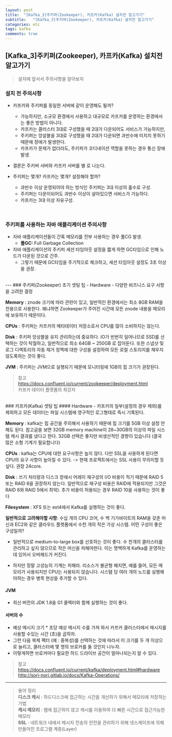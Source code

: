```yaml
---
layout: post
title:  "[Kafka_3]주키퍼(Zookeeper), 카프카(Kafka) 설치전 알고가기"
subtitle:   "[Kafka_3]주키퍼(Zookeeper), 카프카(Kafka) 설치전 알고가기"
categories: etc
tags: kafka
comments: true
---
```


## [Kafka_3]주키퍼(Zookeeper), 카프카(Kafka) 설치전 알고가기

> 설치에 앞서서 주의사항을 알아보자

### 설치 전 주의사항
- 카프카와 주키퍼를 동일한 서버에 같이 운영해도 될까?
	- 가능하지만, 소규모 환경에서 사용하고 대규모로 카프카를 운영하는 환경에서는 좋은 방법이 아니다.
	- 카프카는 클러스터 3대로 구성했을 때 2대가 다운되어도 서비스가 가능하지만,
	- 주키퍼는 앙살블을 3대로 구성했을 때 2대가 다운되면 과반수에 미치지 못하기 때문에 장애가 발생한다.
	- 카프카가 문제가 없더라도, 주키퍼가 코디네이션 역할을 못하는 경우 통신 장애 발생.

- 결론은 주키버 서버와 카프카 서버를 별 로 나눈다.

- 주키퍼는 몇개? 카프카는 몇개? 설정해야 할까?
	- 과반수 이상 운영되어야 하는 방식인 주키퍼는 3대 이상의 홀수로 구성.
	- 주키퍼는 다운이되어도 과반수 이상이 살아있으면 서비스가 가능하다.
	- 카프카는 3대 이상 자유구성.

<br>

### 주키퍼를 사용하는 자바 애플리케이션 주의사항
- 자바 애플리케이션들이 간혹 메모리를 전부 사용하는 경우 풀CG 발생.
	- **풀GC:** Full Garbage Collection  
- 자바 애플리케이션의 주키퍼 세션 타임아웃 설정을 짧게 하면 GC타임으로 인해 노드가 다운된 것으로 간주.
	- 그렇기 때문에 GC타임을 주기적으로 체크하고, 세션 타임아웃 설정도 3초 이상을 권장.


<br>
---
### 주키퍼(Zookeeper) 초기 셋팅 팁
- Hardware
	- 다양한 비즈니스 요구 사항을 고려한 결정  

**Memory** : znode 크기에 따라 관련이 있고, 일반적인 환경에서는 최소 8GB RAM을 전용으로 사용한다. 왜냐하면 Zookeeper가 주어진 시간에 모든 znode 내용을 메모리에 보유하기 때문이다.  

**CPUs** : 주키퍼는 카프카의 메타데이터 저장소로서 CPU를 많이 소비하지는 않는다.  

**Disk** : 주키퍼 앙상블을 유지 관리하는데 중요하다. IO가 빈번히 일어나므로 SSD를 선택하는 것이 탁월하고, 일반적으로 최소 64GB ~ 250GB 로 잡아둔다. 또한 스냅샷 및 로그 디렉토리의 자동 제거 정책에 대한 구성을 설정하여 모든 로컬 스토리지를 채우지 않도록하는 것이 좋다.  

**JVM** : 주키퍼는 JVM으로 실행되기 때문에 모니터링에 1GB의 힙 크기가 권장된다.  

> 참고  
> https://docs.confluent.io/current/zookeeper/deployment.html  
> 카프카 데이터 플랫폼의 최강자  


<br>
### 카프카(Kafka) 셋팅 팁
#### Hardware
- 카프카의 일부(설정의 경우 제외)를 제외하고 모든 데이터는 파일 시스템에 영구적인 로그형태로 즉시 기록된다.

**Memory** : kafka는 힙 공간을 주의해서 사용하기 때문에 힙 크기를 5GB 이상 설정 안해도 된다. 참고글을 보면 32GB memory machine이 28~30GB의 이상의 파일 시스템 캐시 결과를 냈다고 한다. 32GB 선택은 좋지만 비생산적인 경향이 있습니다 (결국 많은 소형 기계가 필요합니다)

**CPUs** : kafka는 CPU에 대한 요구사항은 높지 않다. 다만 SSL을 사용하게 된다면 CPU의 요구 사항이 높아질 수 있다. -> 현재 프로젝트에서는 SSL 사용이 무의미할 듯 싶다. 권장 24core.

**Disk** : 쓰기 처리량과 디스크 장애시 어레이 재구성의 I/O 비용이 적기 때문에 RAID 5 또는 RAID 6을 권장하지 않는다. 일반적으로 재구성 비용은 RAID에 적용되지만 그것은 RAID 6와 RAID 5에서 최악). 추가 비용이 허용되는 경우 RAID 10을 사용하는 것이 좋다

**Filesystem** : XFS 또는 ext4에서 Kafka를 실행하는 것이 좋다.

**일반적으로 고려해야할 사항**: 수십 개의 CPU 코어, 수 백 기가바이트의 RAM을 갖춘 머신과 EC2와 같은 클라우드 플랫폼에서 수천 개의 작은 가상 시스템. 어떤 구성이 좋은 구성일까?

- 일반적으로 medium-to-large box를 선호하는 것이 좋다. 수 천개의 클러스터를 관리하고 싶지 않으므로 작은 머신을 피해야한다. 이는 명백하게 Kafka를 운영하는데 있어서 오버헤드가 커진다.

- 하지만 정말 고성능의 기계는 피해라. 리소스가 불균형 해지면, 예를 들어, 모든 메모리가 사용되지만 CPU는 사용되지 않습니다. 시스템 당 여러 개의 노드를 실행해야하는 경우 병목 현상을 추가할 수 있다.

#### JVM
- 최신 버전의 JDK 1.8을 G1 콜렉터와 함께 실행하는 것이 좋다.

#### 서버의 수
- 예상 메시지 크기 * 초당 예상 메시지 수를 가져 와서 카프카 클러스터에서 메시지를 사용할 수있는 시간 (초)을 곱하자.  
- 그런 다음 복제 팩터 (예 : 중복성)를 선택하는 것에 따라서 이 크기를 두 개 이상으로 늘리고, 클러스터에 몇 명의 브로커를 둘 것인지 나누자.
- 이렇게하면 브로커마다 필요한 하드 드라이브 공간이 얼마나되는지 알 수 있다.

> 참고  
> https://docs.confluent.io/current/kafka/deployment.html#hardware  
> http://sori-nori.gitlab.io/docs/Kafka-Operations/  


---
> 용어 정리  
> **디스크 캐시** : 하드디스크에 접근하는 시간을 개선하기 위해서 메모리에 저장하는 기법  
> **캐시 메모리** : 램에 접근하지 않고 캐시를 이용하여 더 빠른 시간으로 접근가능한 메모리  
> **SSL** : 네트워크 내에서 메시지 전송의 안전을 관리하기 위해 넷스케이프에 의해 만들어진
프로그램 계층(Layer)  
